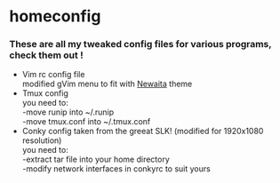 # homeconfig
<h3>These are all my tweaked config files for various programs, check them out !</h3>

- Vim rc config file<br>
modified gVim menu to fit with <a href="https://github.com/cbrnix/Newaita">Newaita</a> theme
- Tmux config<br>
you need to:<br>
-move runip into ~/.runip<br>
-move tmux.conf into ~/.tmux.conf
- Conky config taken from the greeat SLK! (modified for 1920x1080 resolution)<br>
you need to:<br>
-extract tar file into your home directory<br>
-modify network interfaces in conkyrc to suit yours<br>
